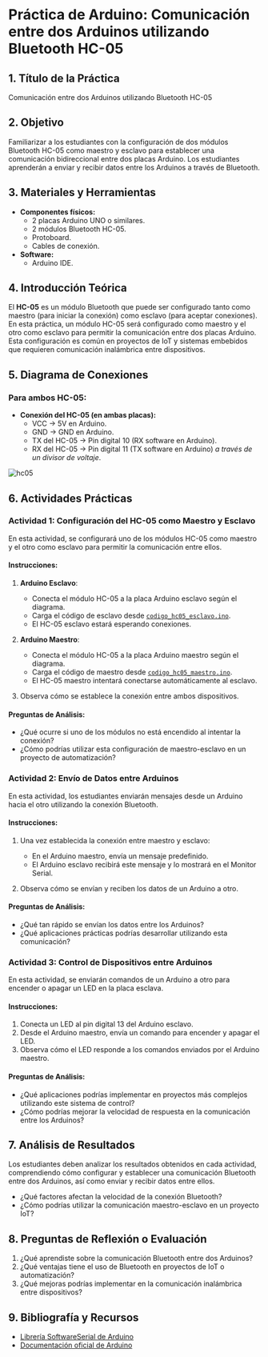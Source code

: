 # Práctica de Arduino: Comunicación entre dos Arduinos utilizando Bluetooth HC-05

## 1. Título de la Práctica
Comunicación entre dos Arduinos utilizando Bluetooth HC-05

## 2. Objetivo
Familiarizar a los estudiantes con la configuración de dos módulos Bluetooth HC-05 como maestro y esclavo para establecer una comunicación bidireccional entre dos placas Arduino. Los estudiantes aprenderán a enviar y recibir datos entre los Arduinos a través de Bluetooth.

## 3. Materiales y Herramientas
- **Componentes físicos:**
  - 2 placas Arduino UNO o similares.
  - 2 módulos Bluetooth HC-05.
  - Protoboard.
  - Cables de conexión.
- **Software:**
  - Arduino IDE.

## 4. Introducción Teórica
El **HC-05** es un módulo Bluetooth que puede ser configurado tanto como maestro (para iniciar la conexión) como esclavo (para aceptar conexiones). En esta práctica, un módulo HC-05 será configurado como maestro y el otro como esclavo para permitir la comunicación entre dos placas Arduino. Esta configuración es común en proyectos de IoT y sistemas embebidos que requieren comunicación inalámbrica entre dispositivos.

## 5. Diagrama de Conexiones
### Para ambos HC-05:
- **Conexión del HC-05 (en ambas placas):**
  - VCC → 5V en Arduino.
  - GND → GND en Arduino.
  - TX del HC-05 → Pin digital 10 (RX software en Arduino).
  - RX del HC-05 → Pin digital 11 (TX software en Arduino) *a través de un divisor de voltaje*.

![hc05](Diagrama/hc05.png)

## 6. Actividades Prácticas

### Actividad 1: Configuración del HC-05 como Maestro y Esclavo
En esta actividad, se configurará uno de los módulos HC-05 como maestro y el otro como esclavo para permitir la comunicación entre ellos.

#### Instrucciones:
1. **Arduino Esclavo**:
   - Conecta el módulo HC-05 a la placa Arduino esclavo según el diagrama.
   - Carga el código de esclavo desde [`codigo_hc05_esclavo.ino`](sandbox:/mnt/data/codigo_hc05_esclavo.ino).
   - El HC-05 esclavo estará esperando conexiones.

2. **Arduino Maestro**:
   - Conecta el módulo HC-05 a la placa Arduino maestro según el diagrama.
   - Carga el código de maestro desde [`codigo_hc05_maestro.ino`](sandbox:/mnt/data/codigo_hc05_maestro.ino).
   - El HC-05 maestro intentará conectarse automáticamente al esclavo.

3. Observa cómo se establece la conexión entre ambos dispositivos.

#### Preguntas de Análisis:
- ¿Qué ocurre si uno de los módulos no está encendido al intentar la conexión?
- ¿Cómo podrías utilizar esta configuración de maestro-esclavo en un proyecto de automatización?

### Actividad 2: Envío de Datos entre Arduinos
En esta actividad, los estudiantes enviarán mensajes desde un Arduino hacia el otro utilizando la conexión Bluetooth.

#### Instrucciones:
1. Una vez establecida la conexión entre maestro y esclavo:
   - En el Arduino maestro, envía un mensaje predefinido.
   - El Arduino esclavo recibirá este mensaje y lo mostrará en el Monitor Serial.

2. Observa cómo se envían y reciben los datos de un Arduino a otro.

#### Preguntas de Análisis:
- ¿Qué tan rápido se envían los datos entre los Arduinos?
- ¿Qué aplicaciones prácticas podrías desarrollar utilizando esta comunicación?

### Actividad 3: Control de Dispositivos entre Arduinos
En esta actividad, se enviarán comandos de un Arduino a otro para encender o apagar un LED en la placa esclava.

#### Instrucciones:
1. Conecta un LED al pin digital 13 del Arduino esclavo.
2. Desde el Arduino maestro, envía un comando para encender y apagar el LED.
3. Observa cómo el LED responde a los comandos enviados por el Arduino maestro.

#### Preguntas de Análisis:
- ¿Qué aplicaciones podrías implementar en proyectos más complejos utilizando este sistema de control?
- ¿Cómo podrías mejorar la velocidad de respuesta en la comunicación entre los Arduinos?

## 7. Análisis de Resultados
Los estudiantes deben analizar los resultados obtenidos en cada actividad, comprendiendo cómo configurar y establecer una comunicación Bluetooth entre dos Arduinos, así como enviar y recibir datos entre ellos.

- ¿Qué factores afectan la velocidad de la conexión Bluetooth?
- ¿Cómo podrías utilizar la comunicación maestro-esclavo en un proyecto IoT?

## 8. Preguntas de Reflexión o Evaluación
1. ¿Qué aprendiste sobre la comunicación Bluetooth entre dos Arduinos?
2. ¿Qué ventajas tiene el uso de Bluetooth en proyectos de IoT o automatización?
3. ¿Qué mejoras podrías implementar en la comunicación inalámbrica entre dispositivos?

## 9. Bibliografía y Recursos
- [Librería SoftwareSerial de Arduino](https://www.arduino.cc/en/Reference/SoftwareSerial)
- [Documentación oficial de Arduino](https://www.arduino.cc/reference/en/)
